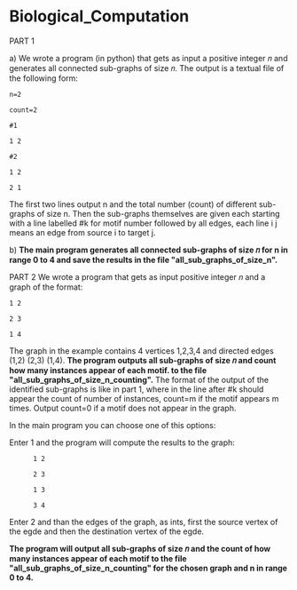 # Biological_Computation
PART 1

a) We wrote a program (in python) that gets as input a positive integer 𝑛 and generates all connected sub-graphs of size 𝑛.
The output is a textual file of the following form:

    n=2 
    
    count=2   
    
    #1   
    
    1 2  
    
    #2
    
    1 2
    
    2 1
    
The first two lines output n and the total number (count) of different sub-graphs of size n.
Then the sub-graphs themselves are given each starting with a line labelled #k for motif number followed by all edges,
each line i j means an edge from source i to target j.

b) **The main program generates all connected sub-graphs of size 𝑛 for n in range 0 to 4 and save the results in the file "all_sub_graphs_of_size_n".**


PART 2
We wrote a program that gets as input positive integer 𝑛 and a graph of the format:

    1 2
    
    2 3
    
    1 4
    
The graph in the example contains 4 vertices 1,2,3,4 and directed edges (1,2) (2,3) (1,4).
**The program outputs all sub-graphs of size 𝑛 and count how many instances appear of each motif. to the file "all_sub_graphs_of_size_n_counting".**
The format of the output of the identified sub-graphs is like in part 1,
where in the line after #k should appear the count of number of instances, 
count=m if the motif appears m times. 
Output count=0 if a motif does not appear in the graph.

In the main program you can choose one of this options:

  Enter 1 and the program will compute the results to the graph:
  
          1 2
          
          2 3
          
          1 3
          
          3 4
          
        
  Enter 2 and than the edges of the graph, as ints, first the source vertex of the egde and then the destination vertex of the egde. 
  
**The program will output all sub-graphs of size 𝑛 and the count of  how many instances appear of each motif to the file "all_sub_graphs_of_size_n_counting"
for the chosen graph and n in range 0 to 4.**
